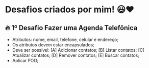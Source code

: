 # **Desafios criados por mim!** 😃❤️

## 🔥 **1º Desafio** Fazer uma Agenda Telefônica 

- Atributos: nome, email, telefone, celular e endereço;
- Os atributos devem estar encapsulados;
- Deve ser possível: 
[A] Adicionar contatos;
[B] Listar contatos;
[C] Atualizar contatos;
[D] Remover contatos;
[E] Buscar contatos;
- Aplicar POO;

